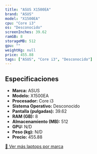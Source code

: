 ```yaml
---
title: "ASUS X1500EA"
brand: "ASUS"
model: "X1500EA"
cpu: "Core i3"
os: "Desconocido"
screenInches: 39.62
ramGB: 8
storageMB: 512
gpu: ""
weightKg: null
price: 455.88
tags: ["ASUS", "Core i3", "Desconocido"]
---
```

## Especificaciones

- **Marca:** ASUS
- **Modelo:** X1500EA
- **Procesador:** Core i3
- **Sistema Operativo:** Desconocido
- **Pantalla (pulgadas):** 39.62
- **RAM (GB):** 8
- **Almacenamiento (MB):** 512
- **GPU:** N/D
- **Peso (kg):** N/D
- **Precio:** 455.88

[:rocket: Ver más laptops por marca](/brand/asus)
